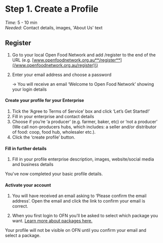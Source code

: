 # Step 1. Create a Profile

_Time:_ 5 - 10 min   
_Needed:_ Contact details, images, 'About Us' text

## Register

1. Go to your local Open Food Network and add /register to the end of the URL \(e.g. [www.openfoodnetwork.org.au**/register**](/www.openfoodnetwork.org.au/register)\)
2. Enter your email address and choose a password

   → You will receive an email ‘Welcome to Open Food Network’ showing your login details

#### Create your profile for your Enterprise

1. Tick the ‘Agree to Terms of Service’ box and click ‘Let’s Get Started!’
2. Fill in your enterprise and contact details
3. Choose if you’re ‘a producer’ \(e.g. farmer, baker, etc\) or ‘not a producer’ \(We call non-producers hubs, which includes: a seller and/or distributor of food: coop, food hub, wholesaler etc.\).
4. Click the ‘create profile’ button.

#### Fill in further details

1. Fill in your profile enterprise description, images, website/social media and business details

You've now completed your basic profile details.

#### Activate your account

1. You will have received an email asking to ‘Please confirm the email address’. Open the email and click the link to confirm your email is correct. 

2. When you first login to OFN you'll be asked to select which package you want. [Learn more about packages here.](/hub-profile-types.md)

Your profile will not be visible on OFN until you confirm your email and select a package.

